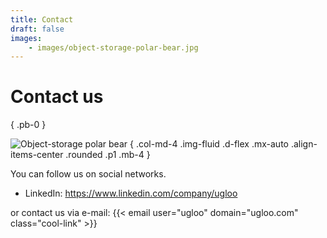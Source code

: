 ```yaml
---
title: Contact
draft: false
images:
    - images/object-storage-polar-bear.jpg
---
```


# Contact us
{ .pb-0 }

![Object-storage polar bear](images/object-storage-polar-bear.jpg "[img]Object-storage polar bear")
{ .col-md-4 .img-fluid .d-flex .mx-auto .align-items-center .rounded .p1 .mb-4 }

You can follow us on social networks.

- LinkedIn: https://www.linkedin.com/company/ugloo

or contact us via e-mail: {{< email user="ugloo" domain="ugloo.com" class="cool-link" >}}
